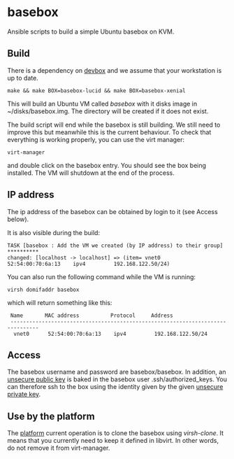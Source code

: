 # basebox
Ansible scripts to build a simple Ubuntu basebox on KVM.

## Build

There is a dependency on [devbox](https://github.com/esfcapital/devbox) and
we assume that your workstation is up to date.

```
make && make BOX=basebox-lucid && make BOX=basebox-xenial
```

This will build an Ubuntu VM called *basebox* with it disks image in ~/disks/basebox.img.
The directory will be created if it does not exist.

The build script will end while the basebox is still building.  We still need
to improve this but meanwhile this is the current behaviour.  To check that
everything is working properly, you can use the virt manager:

```
virt-manager
```

and double click on the basebox entry.  You should see the box being installed.
The VM will shutdown at the end of the process.

## IP address
The ip address of the basebox can be obtained by login to it (see Access below).

It is also visible during the build:

```
TASK [basebox : Add the VM we created (by IP address) to their group] **********
changed: [localhost -> localhost] => (item= vnet0      52:54:00:70:6a:13    ipv4         192.168.122.50/24)
```

You can also run the following command while the VM is running:

```
virsh domifaddr basebox
```

which will return something like this:

```
 Name       MAC address          Protocol     Address
 -------------------------------------------------------------------------------
  vnet0      52:54:00:70:6a:13    ipv4         192.168.122.50/24

```

## Access

The basebox username and password are basebox/basebox.
In addition, an [unsecure public key](roles/basebox/files/basebox_unsecure_key.pub) 
is baked in the basebox user .ssh/authorized_keys.  You can therefore
ssh to the box using the identity given by the given
[unsecure private key](roles/basebox/files/basebox_unsecure_key).

## Use by the platform

The [platform](https://github.com/esfcapital/platform) current operation is to
clone the basebox using *virsh-clone*.  It means that you currently need
to keep it defined in libvirt. In other words, do not remove it from virt-manager.
